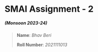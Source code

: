 # **SMAI Assignment - 2**
##### (Monsoon 2023-24)

> **Name**: *Bhav Beri*
> 
> **Roll Number**: *2021111013*